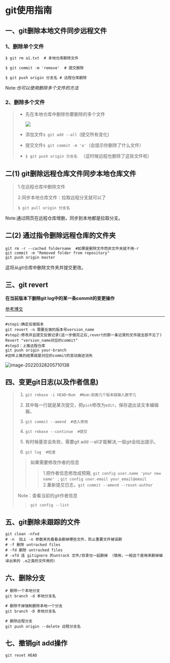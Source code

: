 # git使用指南

## 一、git删除本地文件同步远程文件

### 1、删除单个文件

```shell
$ git rm a1.txt  # 本地仓库删除文件

$ git commit -m 'remove'  # 提交删除

$ git push origin 分支名 # 远程仓库删除
```

Note:*也可以使用删除多个文件的方法*

### 2、删除多个文件

> - 先在本地仓库中删除你要删除的多个文件
>
>      ![](https://pic-1304959529.cos.ap-guangzhou.myqcloud.com/DB/20220326204252.png)
>
> - 添加文件`$ git add --all `(提交所有变化)
>
> - 提交文件`$ git commit -m 'a'`（会提示你删除了什么文件）
>
> - `$ git push origin 分支名 `  （这时候远程也删除了这些文件啦）



## 二(1) git删除远程仓库文件同步本地仓库文件

>  1.在远程仓库中删除文件
>
> 2.同步本地仓库文件：拉取远程分支就可以了
>
> ```shell
> $ git pull origin 分支名
> ```

Note:通过网页在远程仓库增删，同步到本地都是拉取分支。

## 二(2) 通过指令删除远程仓库的文件夹

```shell
git rm -r --cached foldername  #如果是删除文件而非文件夹就不用-r
git commit -m "Removed folder from repository"
git push origin master
```

这将从git仓库中删除文件夹并提交更改。





## 三、git revert

**在当前版本下删除git log中的某一条commit的变更操作**

[参考博文](https://blog.csdn.net/yxlshk/article/details/79944535)

****

```shell
#step1:确定反做版本
git revert -n 需要反做的版本号version_name
#step2:修改并且提交反做记录(这一步做完之后,revert的那一条记录的文件就全部不见了)
Revert "version_name对应的commit"
#step3：上推远程仓库
git push origin your-branch
#这样上推的结果就是对应的commit的变动痕迹消失
```

![image-20220328205710138](https://pic-1304959529.cos.ap-guangzhou.myqcloud.com/DB/image-20220328205710138.png)

## 四、变更git日志(以及作者信息)

> 1. ```shell
>    git rebase -i HEAD~Num  #Num:前面几个版本就输入数字几
>    ```
>
> 2. 其中每一行就是某次提交，把`pick`修改为`edit`，保存退出该文本编辑器。
>
> 3. ```shell
>    git commit --amend  #进入修改
>    ```
>
> 4. ```shell
>    git rebase --continue  #提交
>    ```
>
> 5. 有时候基变会失败，需要git add --all才能解决,一般git会给出提示。
>
> 6. ```shell
>    git log  #检查
>    ```
>
> > 如果需要修改作者的信息
> >
> > >1.把作者信息修改成预期,
> > >` git config user.name 'your new name'  ` ; 
> > >` git config user.email your_email@email `   
> > >2.重新提交日志，`git commit --amend --reset-author `
>
> Note：查看当前的git作者信息
>
> > `git config --list`



## 五、git删除未跟踪的文件

```shell
git clean -nfxd
# -n  加上 -n 参数来先看看会删掉哪些文件，防止重要文件被误删
# -f 删除 untracked files
# -fd 删除 untracked files
# -xfd 连 gitignore 的untrack 文件/目录也一起删掉 （慎用，一般这个是用来删掉编译出来的 .o之类的文件用的）
```



## 六、删除分支

```shell
# 删除一个本地分支
git branch -d 本地分支名

# 删除不掉强制删除本地一个分支
git branch -D 本地分支名

# 删除远程分支
git push origin --delete 远程分支名
```



## 七、撤销git add操作

```shell
git reset HEAD
```

